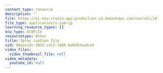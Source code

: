 ```yaml
---
content_type: resource
description: ''
file: https://ol-ocw-studio-app-production.s3.amazonaws.com/courses/18-03sc-differential-equations-fall-2011/58aaccdc393dc4727d06be6e83eadce4_eyNm7XGJr4s.srt
file_type: application/x-subrip
learning_resource_types: []
ocw_type: OCWFile
resourcetype: Other
title: 3play caption file
uid: 58aaccdc-393d-c472-7d06-be6e83eadce4
video_files:
  video_thumbnail_file: null
video_metadata:
  youtube_id: null
---
```

